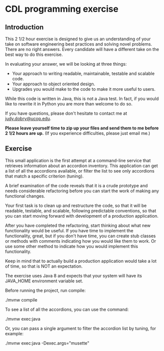 # CDL programming exercise

## Introduction

This 2 1/2 hour exercise is designed to give us an understanding of your take on software engineering best practices and solving novel problems.  There are no right answers.  Every candidate will have a different take on the best way to do this exercise.  

In evaluating your answer, we will be looking at three things:
* Your approach to writing readable, maintainable, testable and scalable code.
* Your approach to object oriented design.
* Upgrades you would make to the code to make it more useful to users.

While this code is written in Java, this is not a Java test.  In fact, if you would like to rewrite it in Python you are more than welcome to do so.  

If you have questions, please don't hesitate to contact me at judy.dobry@ucop.edu.

**Please leave yourself time to zip up your files and send them to me before 2 1/2 hours are up.**  (If you experience difficulties, please just email me.)

## Exercise
This small application is the first attempt at a command-line service that retrieves information about an accordion inventory. This application can get a list of all the accordions available, or filter the list to see only accordions that match a specific criterion (tuning).


A brief examination of the code reveals that it is a crude prototype and needs considerable refactoring before you can start the work of making any functional changes.

Your first task is to clean up and restructure the code, so that it will be readable, testable, and scalable, following predictable conventions, so that you can start moving forward with development of a production application.

After you have completed the refactoring, start thinking about what new functionality would be useful. If you have time to implement the functionality, great, but if you don't have time, you can create stub classes or methods with comments indicating how you would like them to work. Or use some other method to indicate how you would implement this functionality.

Keep in mind that to actually build a production application would take a lot of time, so that is NOT an expectation.

The exercise uses Java 8 and expects that your system will have its JAVA_HOME environment variable set. 

Before running the project, run compile:

./mvnw compile

To see a list of all the accordions, you can use the command:

./mvnw exec:java

Or, you can pass a single argument to filter the accordion list by tuning, for example:

./mvnw exec:java -Dexec.args="musette"
